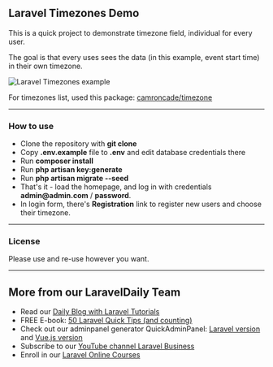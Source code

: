 ## Laravel Timezones Demo

This is a quick project to demonstrate timezone field, individual for every user.

The goal is that every uses sees the data (in this example, event start time) in their own timezone. 

![Laravel Timezones example](https://laraveldaily.com/wp-content/uploads/2019/01/laravel-timezones.png)

For timezones list, used this package: [camroncade/timezone](https://github.com/camroncade/timezone)

---

### How to use

- Clone the repository with __git clone__
- Copy __.env.example__ file to __.env__ and edit database credentials there
- Run __composer install__
- Run __php artisan key:generate__
- Run __php artisan migrate --seed__
- That's it - load the homepage, and log in with credentials __admin@admin.com__ / __password__.
- In login form, there's __Registration__ link to register new users and choose their timezone.

---

### License

Please use and re-use however you want.

---

## More from our LaravelDaily Team

- Read our [Daily Blog with Laravel Tutorials](https://laraveldaily.com)
- FREE E-book: [50 Laravel Quick Tips (and counting)](https://laraveldaily.com/free-e-book-40-laravel-quick-tips-and-counting/)
- Check out our adminpanel generator QuickAdminPanel: [Laravel version](https://quickadminpanel.com) and [Vue.js version](https://vue.quickadminpanel.com)
- Subscribe to our [YouTube channel Laravel Business](https://www.youtube.com/channel/UCTuplgOBi6tJIlesIboymGA)
- Enroll in our [Laravel Online Courses](https://laraveldaily.teachable.com/)
